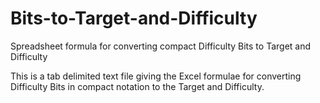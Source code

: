# Bits-to-Target-and-Difficulty
Spreadsheet formula for converting compact Difficulty Bits to Target and Difficulty

This is a tab delimited text file giving the Excel formulae for converting Difficulty Bits
in compact notation to the Target and Difficulty.
